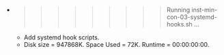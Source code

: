 * >>>>>>>>> Running inst-min-con-03-systemd-hooks.sh ...
  * Add systemd hook scripts.
  * Disk size = 947868K. Space Used = 72K. Runtime = 00:00:00:00.
